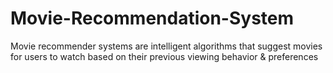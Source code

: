# Movie-Recommendation-System
Movie recommender systems are intelligent algorithms that suggest movies for users to watch based on their previous viewing behavior &amp; preferences
